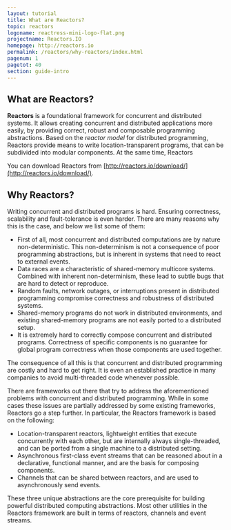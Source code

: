 ```yaml
---
layout: tutorial
title: What are Reactors?
topic: reactors
logoname: reactress-mini-logo-flat.png
projectname: Reactors.IO
homepage: http://reactors.io
permalink: /reactors/why-reactors/index.html
pagenum: 1
pagetot: 40
section: guide-intro
---
```


## What are Reactors?

**Reactors** is a foundational framework for concurrent and distributed systems.
It allows creating concurrent and distributed applications more easily,
by providing correct, robust and composable programming abstractions.
Based on the *reactor model* for distributed programming,
Reactors provide means to write location-transparent programs,
that can be subdivided into modular components.
At the same time, Reactors 

You can download Reactors from
[http://reactors.io/download/](http://reactors.io/download/).


## Why Reactors?

Writing concurrent and distributed programs is hard.
Ensuring correctness, scalability and fault-tolerance is even harder.
There are many reasons why this is the case,
and below we list some of them:

- First of all, most concurrent and distributed computations are by nature
  non-deterministic. This non-determinism is not a consequence of poor programming
  abstractions, but is inherent in systems that need to react to external events.
- Data races are a characteristic of shared-memory multicore systems.
  Combined with inherent non-determinism, these lead to subtle bugs that are hard to
  detect or reproduce.
- Random faults, network outages, or interruptions present in distributed programming
  compromise correctness and robustness of distributed systems.
- Shared-memory programs do not work in distributed environments,
  and existing shared-memory programs are not easily ported to a distributed setup.
- It is extremely hard to correctly compose concurrent and distributed programs.
  Correctness of specific components is no guarantee for global program correctness
  when those components are used together.

The consequence of all this is that concurrent and distributed programming are
costly and hard to get right.
It is even an established practice in many companies
to avoid multi-threaded code whenever possible.

There are frameworks out there that try to address the aforementioned problems
with concurrent and distributed programming.
While in some cases these issues are partially addressed by some existing frameworks,
Reactors go a step further.
In particular, the Reactors framework is based on the following:

- Location-transparent reactors, lightweight entities that execute concurrently with
  each other, but are internally always single-threaded,
  and can be ported from a single machine to a distributed setting.
- Asynchronous first-class event streams that can be reasoned about
  in a declarative, functional manner, and are the basis for composing components.
- Channels that can be shared between reactors, and are used to asynchronously
  send events.

These three unique abstractions are the core prerequisite
for building powerful distributed computing abstractions.
Most other utilities in the Reactors framework are built in terms of reactors,
channels and event streams.

